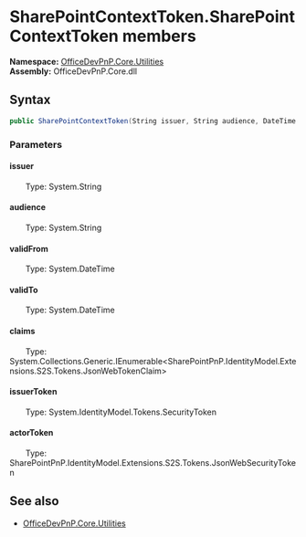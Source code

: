 # SharePointContextToken.SharePointContextToken members 
**Namespace:** [OfficeDevPnP.Core.Utilities](OfficeDevPnP.Core.Utilities.md)  
**Assembly:** OfficeDevPnP.Core.dll  
## Syntax
```C#
public SharePointContextToken(String issuer, String audience, DateTime validFrom, DateTime validTo, IEnumerable<JsonWebTokenClaim> claims, SecurityToken issuerToken, JsonWebSecurityToken actorToken)
```
### Parameters
#### issuer
&emsp;&emsp;Type: System.String  
#### 
#### audience
&emsp;&emsp;Type: System.String  
#### 
#### validFrom
&emsp;&emsp;Type: System.DateTime  
#### 
#### validTo
&emsp;&emsp;Type: System.DateTime  
#### 
#### claims
&emsp;&emsp;Type: System.Collections.Generic.IEnumerable<SharePointPnP.IdentityModel.Extensions.S2S.Tokens.JsonWebTokenClaim>  
#### 
#### issuerToken
&emsp;&emsp;Type: System.IdentityModel.Tokens.SecurityToken  
#### 
#### actorToken
&emsp;&emsp;Type: SharePointPnP.IdentityModel.Extensions.S2S.Tokens.JsonWebSecurityToken  
#### 
## See also
- [OfficeDevPnP.Core.Utilities](OfficeDevPnP.Core.Utilities.md)
